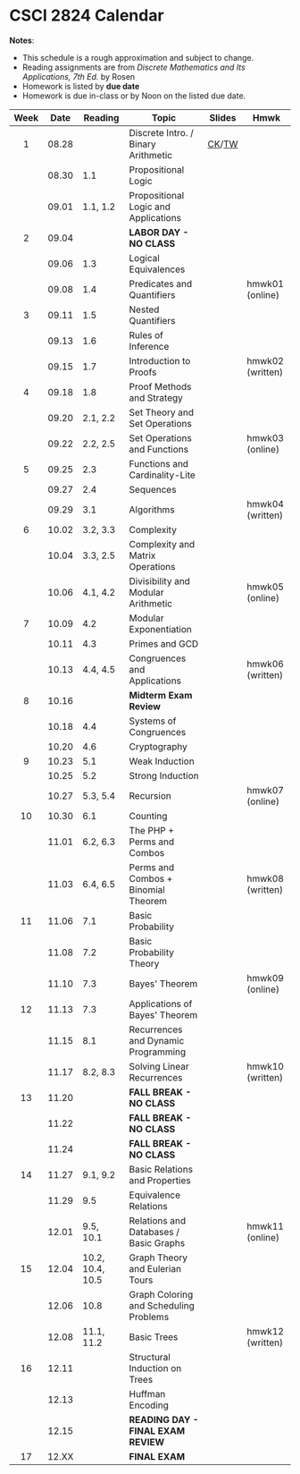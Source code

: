 # CSCI 2824 Calendar

**Notes**:
- This schedule is a rough approximation and subject to change.
- Reading assignments are from _Discrete Mathematics and Its Applications, 7th Ed._ by Rosen 
- Homework is listed by **due date**
- Homework is due in-class or by Noon on the listed due date. 

| Week   | Date         | Reading         |                   Topic             	  | Slides      | Hmwk  	      | 
|:------:|:------------:| ----------------| ------------------------------------------|-------------|-----------------|
| 1      | 08.28        |                 | Discrete Intro. / Binary Arithmetic       |	[CK](https://goo.gl/bRwo3q)/[TW](http://www.cs.colorado.edu/~tonyewong/courses/CSCI2824/csci2824_lecture01_IntroAndBinaryArithmetic_before.pdf) |			      | 
|        | 08.30        | 1.1             | Propositional Logic 					  |			    |     			  | 
|        | 09.01        | 1.1, 1.2        | Propositional Logic and Applications      |			    |	     		  | 
| 2      | 09.04        |                 | **LABOR DAY - NO CLASS**                  |			    |		     	  | 
|        | 09.06        | 1.3             | Logical Equivalences                      |			    |			      | 
|        | 09.08        | 1.4             | Predicates and Quantifiers                |			    | hmwk01 (online) | 
| 3      | 09.11        | 1.5             | Nested Quantifiers			              |			    |          		  | 
|        | 09.13        | 1.6             | Rules of Inference		                  |			    |			      | 
|        | 09.15        | 1.7             | Introduction to Proofs 	                  |			    | hmwk02 (written)| 
| 4      | 09.18        | 1.8             | Proof Methods and Strategy 	              |			    |			      | 
|        | 09.20        | 2.1, 2.2        | Set Theory and Set Operations	 	      |			    |			      | 
|        | 09.22        | 2.2, 2.5        | Set Operations and Functions      		  |			    | hmwk03 (online) | 
| 5      | 09.25        | 2.3             | Functions and Cardinality-Lite 	 		  |			    |			      | 
|        | 09.27        | 2.4             | Sequences 						  		  |			    |			      | 
|        | 09.29        | 3.1             | Algorithms 						  		  |			    | hmwk04 (written)| 
| 6      | 10.02        | 3.2, 3.3        | Complexity			                      |			    |			      | 
|        | 10.04        | 3.3, 2.5        | Complexity and Matrix Operations          |			    |			      | 
|        | 10.06        | 4.1, 4.2        | Divisibility and Modular Arithmetic		  |			    | hmwk05 (online) | 
| 7      | 10.09        | 4.2             | Modular Exponentiation                    |			    |			      | 
|        | 10.11        | 4.3             | Primes and GCD 							  |			    |			      | 
|        | 10.13        | 4.4, 4.5        | Congruences and Applications              |			    | hmwk06 (written)| 
| 8      | 10.16        |                 | **Midterm Exam Review**                   |			    |			      | 
|        | 10.18        | 4.4             | Systems of Congruences 					  |			    |			      | 
|        | 10.20        | 4.6             | Cryptography                              |			    |       	      | 
| 9      | 10.23        | 5.1             | Weak Induction                            |			    |			      | 
|        | 10.25        | 5.2             | Strong Induction 						  |			    |			      | 
|        | 10.27        | 5.3, 5.4        | Recursion 								  |			    | hmwk07 (online) | 
| 10     | 10.30        | 6.1             | Counting  		                          |			    |			      | 
|        | 11.01        | 6.2, 6.3        | The PHP + Perms and Combos                |			    |			      | 
|        | 11.03        | 6.4, 6.5  	  | Perms and Combos + Binomial Theorem       |			    | hmwk08 (written)| 
| 11     | 11.06        | 7.1             | Basic Probability                         |			    |			      | 
|        | 11.08        | 7.2             | Basic Probability Theory		          |			    |			      | 
|        | 11.10        | 7.3             | Bayes' Theorem                            |			    | hmwk09 (online) | 
| 12     | 11.13        | 7.3             | Applications of Bayes' Theorem            |			    |			      | 
|        | 11.15        | 8.1             | Recurrences and Dynamic Programming	      |			    |			      | 
|        | 11.17        | 8.2, 8.3        | Solving Linear Recurrences		          |			    | hmwk10 (written)| 
| 13     | 11.20        |                 | **FALL BREAK - NO CLASS**                 |			    |			      | 
|        | 11.22        |                 | **FALL BREAK - NO CLASS**                 |			    |			      | 
|        | 11.24        |                 | **FALL BREAK - NO CLASS**                 |			    |			      | 
| 14     | 11.27        | 9.1, 9.2        | Basic Relations and Properties 			  |			    |			      | 
|        | 11.29        | 9.5             | Equivalence Relations                     |			    |			      | 
|        | 12.01        | 9.5, 10.1       | Relations and Databases / Basic Graphs    |			    | hmwk11 (online) | 
| 15     | 12.04        | 10.2, 10.4, 10.5| Graph Theory and Eulerian Tours           |			    |			      | 
|        | 12.06        | 10.8            | Graph Coloring and Scheduling Problems    |			    |			      | 
|        | 12.08        | 11.1, 11.2      | Basic Trees                               |			    | hmwk12 (written)| 
| 16     | 12.11        |                 | Structural Induction on Trees             |			    |			      | 
|        | 12.13        |                 | Huffman Encoding                          |			    |			      | 
|        | 12.15        |                 | **READING DAY - FINAL EXAM REVIEW**	      |			    |			      | 
| 17     | 12.XX        |                 | **FINAL EXAM**                            |			    |			      | 
